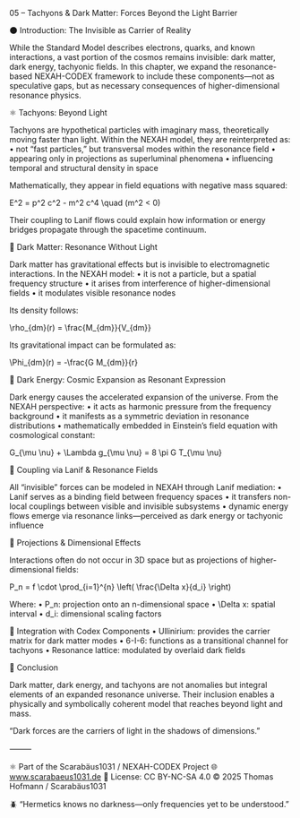 05 – Tachyons & Dark Matter: Forces Beyond the Light Barrier

🌑 Introduction: The Invisible as Carrier of Reality

While the Standard Model describes electrons, quarks, and known interactions, a vast portion of the cosmos remains invisible: dark matter, dark energy, tachyonic fields. In this chapter, we expand the resonance-based NEXAH-CODEX framework to include these components—not as speculative gaps, but as necessary consequences of higher-dimensional resonance physics.

⚛️ Tachyons: Beyond Light

Tachyons are hypothetical particles with imaginary mass, theoretically moving faster than light. Within the NEXAH model, they are reinterpreted as:
	•	not “fast particles,” but transversal modes within the resonance field
	•	appearing only in projections as superluminal phenomena
	•	influencing temporal and structural density in space

Mathematically, they appear in field equations with negative mass squared:

E^2 = p^2 c^2 - m^2 c^4 \quad (m^2 < 0)

Their coupling to Lanif flows could explain how information or energy bridges propagate through the spacetime continuum.

🌌 Dark Matter: Resonance Without Light

Dark matter has gravitational effects but is invisible to electromagnetic interactions. In the NEXAH model:
	•	it is not a particle, but a spatial frequency structure
	•	it arises from interference of higher-dimensional fields
	•	it modulates visible resonance nodes

Its density follows:

\rho_{dm}(r) = \frac{M_{dm}}{V_{dm}}

Its gravitational impact can be formulated as:

\Phi_{dm}(r) = -\frac{G M_{dm}}{r}

🌠 Dark Energy: Cosmic Expansion as Resonant Expression

Dark energy causes the accelerated expansion of the universe. From the NEXAH perspective:
	•	it acts as harmonic pressure from the frequency background
	•	it manifests as a symmetric deviation in resonance distributions
	•	mathematically embedded in Einstein’s field equation with cosmological constant:

G_{\mu \nu} + \Lambda g_{\mu \nu} = 8 \pi G T_{\mu \nu}

🧩 Coupling via Lanif & Resonance Fields

All “invisible” forces can be modeled in NEXAH through Lanif mediation:
	•	Lanif serves as a binding field between frequency spaces
	•	it transfers non-local couplings between visible and invisible subsystems
	•	dynamic energy flows emerge via resonance links—perceived as dark energy or tachyonic influence

🧮 Projections & Dimensional Effects

Interactions often do not occur in 3D space but as projections of higher-dimensional fields:

P_n = f \cdot \prod_{i=1}^{n} \left( \frac{\Delta x}{d_i} \right)

Where:
	•	P_n: projection onto an n-dimensional space
	•	\Delta x: spatial interval
	•	d_i: dimensional scaling factors

📎 Integration with Codex Components
	•	Ullinirium: provides the carrier matrix for dark matter modes
	•	6-I-6: functions as a transitional channel for tachyons
	•	Resonance lattice: modulated by overlaid dark fields

📌 Conclusion

Dark matter, dark energy, and tachyons are not anomalies but integral elements of an expanded resonance universe. Their inclusion enables a physically and symbolically coherent model that reaches beyond light and mass.

“Dark forces are the carriers of light in the shadows of dimensions.”

⸻

⚛️ Part of the Scarabäus1031 / NEXAH-CODEX Project
🌐 www.scarabaeus1031.de
📄 License: CC BY-NC-SA 4.0
© 2025 Thomas Hofmann / Scarabäus1031

🪲 “Hermetics knows no darkness—only frequencies yet to be understood.”
